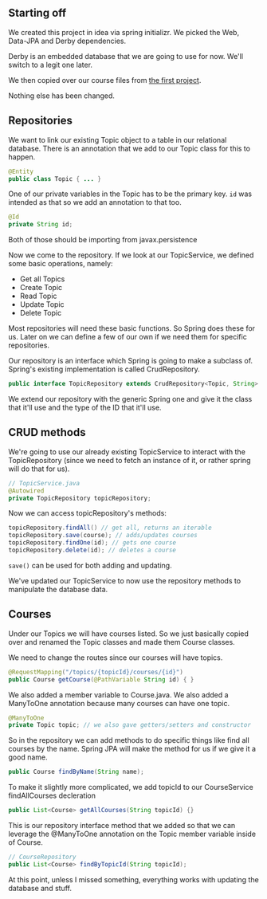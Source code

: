 ## Starting off

We created this project in idea via spring initializr. We picked the Web, Data-JPA and Derby dependencies.

Derby is an embedded database that we are going to use for now. We'll switch to a legit one later.

We then copied over our course files from [the first project](https://github.com/KProskuryakov/learning-spring-javabrains).

Nothing else has been changed.

## Repositories

We want to link our existing Topic object to a table in our relational database. There is an annotation that we add to our Topic class for this to happen.

```java
@Entity
public class Topic { ... }
```

One of our private variables in the Topic has to be the primary key. `id` was intended as that so we add an annotation to that too.
```java
@Id
private String id;
```

Both of those should be importing from javax.persistence

Now we come to the repository. If we look at our TopicService, we defined some basic operations, namely:

* Get all Topics
* Create Topic
* Read Topic
* Update Topic
* Delete Topic

Most repositories will need these basic functions. So Spring does these for us. Later on we can define a few of our own if we need them for specific repositories.

Our repository is an interface which Spring is going to make a subclass of. Spring's existing implementation is called CrudRepository.

```java
public interface TopicRepository extends CrudRepository<Topic, String> { }
```

We extend our repository with the generic Spring one and give it the class that it'll use and the type of the ID that it'll use.

## CRUD methods

We're going to use our already existing TopicService to interact with the TopicRepository (since we need to fetch an instance of it, or rather spring will do that for us).

```java
// TopicService.java
@Autowired
private TopicRepository topicRepository;
```

Now we can access topicRepository's methods:

```java
topicRepository.findAll() // get all, returns an iterable
topicRepository.save(course); // adds/updates courses
topicRepository.findOne(id); // gets one course
topicRepository.delete(id); // deletes a course
```

`save()` can be used for both adding and updating.

We've updated our TopicService to now use the repository methods to manipulate the database data.

## Courses

Under our Topics we will have courses listed. So we just basically copied over and renamed the Topic classes and made them Course classes.

We need to change the routes since our courses will have topics.

```java
@RequestMapping("/topics/{topicId}/courses/{id}")
public Course getCourse(@PathVariable String id) { }
```

We also added a member variable to Course.java. We also added a ManyToOne annotation because many courses can have one topic.

```java
@ManyToOne
private Topic topic; // we also gave getters/setters and constructor
```

So in the repository we can add methods to do specific things like find all courses by the name. Spring JPA will make the method for us if we give it a good name.
```java
public Course findByName(String name);
```

To make it slightly more complicated, we add topicId to our CourseService findAllCourses decleration
```java
public List<Course> getAllCourses(String topicId) {}
```

This is our repository interface method that we added so that we can leverage the @ManyToOne annotation on the Topic member variable inside of Course.
```java
// CourseRepository
public List<Course> findByTopicId(String topicId);
```

At this point, unless I missed something, everything works with updating the database and stuff.